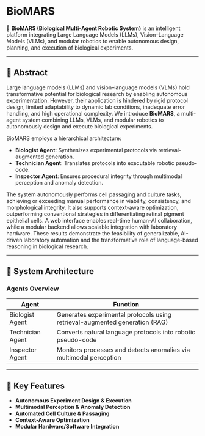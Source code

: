 # BioMARS

🔬 **BioMARS (Biological Multi-Agent Robotic System)** is an intelligent platform integrating Large Language Models (LLMs), Vision–Language Models (VLMs), and modular robotics to enable autonomous design, planning, and execution of biological experiments.

---

## 📌 Abstract

Large language models (LLMs) and vision–language models (VLMs) hold transformative potential for biological research by enabling autonomous experimentation. However, their application is hindered by rigid protocol design, limited adaptability to dynamic lab conditions, inadequate error handling, and high operational complexity. We introduce **BioMARS**, a multi-agent system combining LLMs, VLMs, and modular robotics to autonomously design and execute biological experiments.

BioMARS employs a hierarchical architecture:
- **Biologist Agent**: Synthesizes experimental protocols via retrieval-augmented generation.
- **Technician Agent**: Translates protocols into executable robotic pseudo-code.
- **Inspector Agent**: Ensures procedural integrity through multimodal perception and anomaly detection.

The system autonomously performs cell passaging and culture tasks, achieving or exceeding manual performance in viability, consistency, and morphological integrity. It also supports context-aware optimization, outperforming conventional strategies in differentiating retinal pigment epithelial cells. A web interface enables real-time human-AI collaboration, while a modular backend allows scalable integration with laboratory hardware. These results demonstrate the feasibility of generalizable, AI-driven laboratory automation and the transformative role of language-based reasoning in biological research.

---

## 🧠 System Architecture

### Agents Overview

| Agent            | Function                                                                 |
|------------------|--------------------------------------------------------------------------|
| Biologist Agent  | Generates experimental protocols using retrieval-augmented generation (RAG) |
| Technician Agent | Converts natural language protocols into robotic pseudo-code              |
| Inspector Agent  | Monitors processes and detects anomalies via multimodal perception      |

---

## 🤖 Key Features

- **Autonomous Experiment Design & Execution**
- **Multimodal Perception & Anomaly Detection**
- **Automated Cell Culture & Passaging**
- **Context-Aware Optimization**
- **Modular Hardware/Software Integration**
